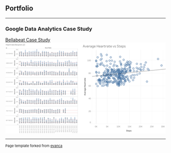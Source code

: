 ## Portfolio

---

### Google Data Analytics Case Study 

[Bellabeat Case Study](/sample_page)
<img src="images/thumbnail.png?raw=true"/>

---
<p style="font-size:11px">Page template forked from <a href="https://github.com/evanca/quick-portfolio">evanca</a></p>
<!-- Remove above link if you don't want to attibute -->
